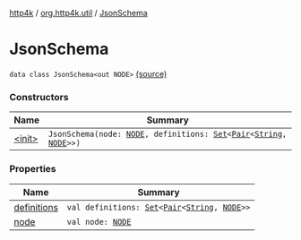 [http4k](../../index.md) / [org.http4k.util](../index.md) / [JsonSchema](./index.md)

# JsonSchema

`data class JsonSchema<out NODE>` [(source)](https://github.com/http4k/http4k/blob/master/http4k-contract/src/main/kotlin/org/http4k/util/JsonSchema.kt#L10)

### Constructors

| Name | Summary |
|---|---|
| [&lt;init&gt;](-init-.md) | `JsonSchema(node: `[`NODE`](index.md#NODE)`, definitions: `[`Set`](https://kotlinlang.org/api/latest/jvm/stdlib/kotlin.collections/-set/index.html)`<`[`Pair`](https://kotlinlang.org/api/latest/jvm/stdlib/kotlin/-pair/index.html)`<`[`String`](https://kotlinlang.org/api/latest/jvm/stdlib/kotlin/-string/index.html)`, `[`NODE`](index.md#NODE)`>>)` |

### Properties

| Name | Summary |
|---|---|
| [definitions](definitions.md) | `val definitions: `[`Set`](https://kotlinlang.org/api/latest/jvm/stdlib/kotlin.collections/-set/index.html)`<`[`Pair`](https://kotlinlang.org/api/latest/jvm/stdlib/kotlin/-pair/index.html)`<`[`String`](https://kotlinlang.org/api/latest/jvm/stdlib/kotlin/-string/index.html)`, `[`NODE`](index.md#NODE)`>>` |
| [node](node.md) | `val node: `[`NODE`](index.md#NODE) |
